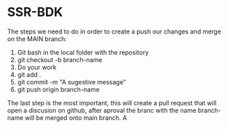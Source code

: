 # SSR-BDK

The steps we need to do in order to create a push our changes and merge on the MAIN branch:

1) Git bash in the local folder with the repository
2) git checkout -b branch-name
3) Do your work
4) git add .
5) git commit -m "A sugestive message"
6) git push origin branch-name

The last step is the most important, this will create a pull request that will open a discusion on github, after aproval the branc with the name
branch-name will be merged onto main branch. A